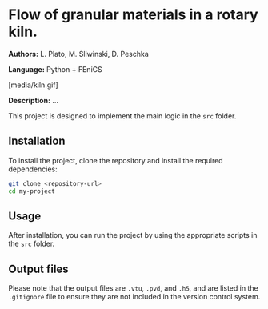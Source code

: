 # Flow of granular materials in a rotary kiln.

**Authors:** L. Plato, M. Sliwinski, D. Peschka

**Language:** Python + FEniCS

[media/kiln.gif]

**Description:** ...

This project is designed to implement the main logic in the `src` folder.

## Installation

To install the project, clone the repository and install the required dependencies:

```bash
git clone <repository-url>
cd my-project
```

## Usage

After installation, you can run the project by using the appropriate scripts in the `src` folder.

## Output files

Please note that the output files are `.vtu`, `.pvd`, and `.h5`, and are listed in the `.gitignore` file to ensure they are not included in the version control system.
